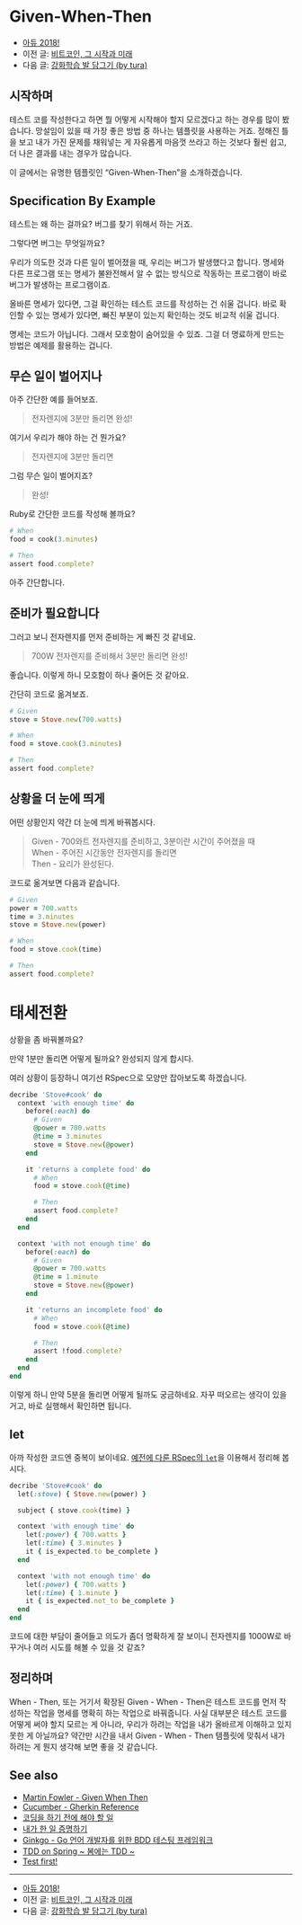 # Given-When-Then

- [아듀 2018!](https://adieu2018.ahastudio.com/)
- 이전 글: [비트코인, 그 시작과 미래](http://j.mp/2ROLSJM)
- 다음 글: [강화학습 발 담그기 (by tura)](http://j.mp/2AnrwQW)

## 시작하며

테스트 코를 작성한다고 하면 뭘 어떻게 시작해야 할지 모르겠다고 하는 경우를
많이 봤습니다.
망설임이 있을 때 가장 좋은 방법 중 하나는 템플릿을 사용하는 거죠.
정해진 틀을 보고 내가 가진 문제를 채워넣는 게
자유롭게 마음껏 쓰라고 하는 것보다 훨씬 쉽고,
더 나은 결과를 내는 경우가 많습니다.

이 글에서는 유명한 템플릿인 “Given-When-Then”을 소개하겠습니다.

## Specification By Example

테스트는 왜 하는 걸까요? 버그를 찾기 위해서 하는 거죠.

그렇다면 버그는 무엇일까요?

우리가 의도한 것과 다른 일이 벌어졌을 때, 우리는 버그가 발생했다고 합니다.
명세와 다른 프로그램 또는 명세가 불완전해서 알 수 없는 방식으로 작동하는
프로그램이 바로 버그가 발생하는 프로그램이죠.

올바른 명세가 있다면, 그걸 확인하는 테스트 코드를 작성하는 건 쉬울 겁니다.
바로 확인할 수 있는 명세가 있다면, 빠진 부분이 있는지 확인하는 것도
비교적 쉬울 겁니다.

명세는 코드가 아닙니다. 그래서 모호함이 숨어있을 수 있죠.
그걸 더 명료하게 만드는 방법은 예제를 활용하는 겁니다.

## 무슨 일이 벌어지나

아주 간단한 예를 들어보죠.

> 전자렌지에 3분만 돌리면 완성!

여기서 우리가 해야 하는 건 뭔가요?

> 전자렌지에 3분만 돌리면

그럼 무슨 일이 벌어지죠?

> 완성!

Ruby로 간단한 코드를 작성해 볼까요?

```ruby
# When
food = cook(3.minutes)

# Then
assert food.complete?
```

아주 간단합니다.

## 준비가 필요합니다

그러고 보니 전자렌지를 먼저 준비하는 게 빠진 것 같네요.

> 700W 전자렌지를 준비해서 3분만 돌리면 완성!

좋습니다. 이렇게 하니 모호함이 하나 줄어든 것 같아요.

간단히 코드로 옮겨보죠.

```ruby
# Given
stove = Stove.new(700.watts)

# When
food = stove.cook(3.minutes)

# Then
assert food.complete?
```

## 상황을 더 눈에 띄게

어떤 상황인지 약간 더 눈에 띄게 바꿔봅시다.

> Given - 700와트 전자렌지를 준비하고, 3분이란 시간이 주어졌을 때\
> When - 주어진 시간동안 전자렌지를 돌리면\
> Then - 요리가 완성된다.

코드로 옮겨보면 다음과 같습니다.

```ruby
# Given
power = 700.watts
time = 3.minutes
stove = Stove.new(power)

# When
food = stove.cook(time)

# Then
assert food.complete?
```

# 태세전환

상황을 좀 바꿔볼까요?

만약 1분만 돌리면 어떻게 될까요? 완성되지 않게 합시다.

여러 상황이 등장하니 여기선 RSpec으로 모양만 잡아보도록 하겠습니다.

```ruby
decribe 'Stove#cook' do
  context 'with enough time' do
    before(:each) do
      # Given
      @power = 700.watts
      @time = 3.minutes
      stove = Stove.new(@power)
    end

    it 'returns a complete food' do
      # When
      food = stove.cook(@time)

      # Then
      assert food.complete?
    end
  end

  context 'with not enough time' do
    before(:each) do
      # Given
      @power = 700.watts
      @time = 1.minute
      stove = Stove.new(@power)
    end

    it 'returns an incomplete food' do
      # When
      food = stove.cook(@time)

      # Then
      assert !food.complete?
    end
  end
end
```

이렇게 하니 만약 5분을 돌리면 어떻게 될까도 궁금하네요.
자꾸 떠오르는 생각이 있을 거고, 바로 실행해서 확인하면 됩니다.

## let

아까 작성한 코드엔 중복이 보이네요.
[예전에 다룬 RSpec의 `let`](http://j.mp/2gvIbWD)을 이용해서 정리해 봅시다.

```ruby
decribe 'Stove#cook' do
  let(:stove) { Stove.new(power) }

  subject { stove.cook(time) }

  context 'with enough time' do
    let(:power) { 700.watts }
    let(:time) { 3.minutes }
    it { is_expected.to be_complete }
  end

  context 'with not enough time' do
    let(:power) { 700.watts }
    let(:time) { 1.minute }
    it { is_expected.not_to be_complete }
  end
end
```

코드에 대한 부담이 줄어들고 의도가 좀더 명확하게 잘 보이니
전자렌지를 1000W로 바꾸거나 여러 시도를 해볼 수 있을 것 같죠?

## 정리하며

When - Then, 또는 거기서 확장된 Given - When - Then은
테스트 코드를 먼저 작성하는 작업을 명세를 명확히 하는 작업으로 바꿔줍니다.
사실 대부분은 테스트 코드를 어떻게 써야 할지 모르는 게 아니라,
우리가 하려는 작업을 내가 올바르게 이해하고 있지 못한 게 아닐까요?
약간만 시간을 내서 Given - When - Then 템플릿에 맞춰서
내가 하려는 게 뭔지 생각해 보면 좋을 것 같습니다.

## See also

- [Martin Fowler - Given When Then](http://j.mp/2RHlgdw)
- [Cucumber - Gherkin Reference](http://j.mp/2RSVUtv)
- [코딩을 하기 전에 해야 할 일](https://youtu.be/N4FV788fNiQ)
- [내가 한 일 증명하기](https://youtu.be/wd8OmjB_eUI)
- [Ginkgo - Go 언어 개발자를 위한 BDD 테스팅 프레임워크](https://youtu.be/gfTsSBRvdqI)
- [TDD on Spring ~ 봄에는 TDD ~](https://youtu.be/-hqiLswBiY8)
- [Test first!](http://j.mp/1Puv8O9)

---

- [아듀 2018!](https://adieu2018.ahastudio.com/)
- 이전 글: [비트코인, 그 시작과 미래](http://j.mp/2ROLSJM)
- 다음 글: [강화학습 발 담그기 (by tura)](http://j.mp/2AnrwQW)
